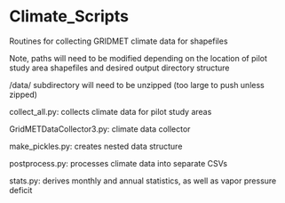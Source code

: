 # Climate_Scripts

Routines for collecting GRIDMET climate data for shapefiles 

Note, paths will need to be modified depending on the location of pilot study area shapefiles and desired output directory structure

/data/ subdirectory will need to be unzipped (too large to push unless zipped)

collect_all.py: collects climate data for pilot study areas

GridMETDataCollector3.py: climate data collector

make_pickles.py: creates nested data structure

postprocess.py: processes climate data into separate CSVs

stats.py: derives monthly and annual statistics, as well as vapor pressure deficit 
